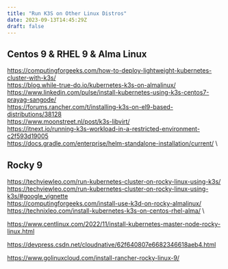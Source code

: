 ```yaml
---
title: "Run K3S on Other Linux Distros"
date: 2023-09-13T14:45:29Z
draft: false
---
```

## Centos 9 & RHEL 9 & Alma Linux
https://computingforgeeks.com/how-to-deploy-lightweight-kubernetes-cluster-with-k3s/ \
https://blog.while-true-do.io/kubernetes-k3s-on-almalinux/ \
https://www.linkedin.com/pulse/install-kubernetes-using-k3s-centos7-prayag-sangode/ \
https://forums.rancher.com/t/installing-k3s-on-el9-based-distributions/38128 \
https://www.moonstreet.nl/post/k3s-libvirt/ \
https://itnext.io/running-k3s-workload-in-a-restricted-environment-c2f593d19005 \
https://docs.gradle.com/enterprise/helm-standalone-installation/current/ \

## Rocky 9
https://techviewleo.com/run-kubernetes-cluster-on-rocky-linux-using-k3s/ \
https://techviewleo.com/run-kubernetes-cluster-on-rocky-linux-using-k3s/#google_vignette \
https://computingforgeeks.com/install-use-k3d-on-rocky-almalinux/ \
https://technixleo.com/install-kubernetes-k3s-on-centos-rhel-alma/ \


https://www.centlinux.com/2022/11/install-kubernetes-master-node-rocky-linux.html


https://devpress.csdn.net/cloudnative/62f640807e6682346618aeb4.html


https://www.golinuxcloud.com/install-rancher-rocky-linux-9/
